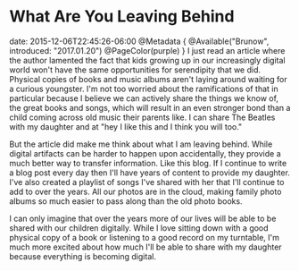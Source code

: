 # What Are You Leaving Behind
date: 2015-12-06T22:45:26-06:00
@Metadata {
  @Available("Brunow", introduced: "2017.01.20")
  @PageColor(purple)
}
I just read an article where the author lamented the fact that kids growing up in our increasingly digital world won't have the same opportunities for serendipity that we did. Physical copies of books and music albums aren't laying around waiting for a curious youngster. I'm not too worried about the ramifications of that in particular because I believe we can actively share the things we know of, the great books and songs, which will result in an even stronger bond than a child coming across old music their parents like. I can share The Beatles with my daughter and at "hey I like this and I think you will too."

But the article did make me think about what I am leaving behind. While digital artifacts can be harder to happen upon accidentally, they provide a much better way to transfer information. Like this blog. If I continue to write a blog post every day then I'll have years of content to provide my daughter. I've also created a playlist of songs I've shared with her that I'll continue to add to over the years. All our photos are in the cloud, making family photo albums so much easier to pass along than the old photo books. 

I can only imagine that over the years more of our lives will be able to be shared with our children digitally. While I love sitting down with a good physical copy of a book or listening to a good record on my turntable, I'm much more excited about how much I'll be able to share with my daughter because everything is becoming digital.
